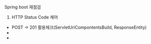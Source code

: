 Spring boot 재점검

 1. HTTP Status Code 제어
 - POST -> 201 활용체크(ServletUriCompontentsBuild, ResponseEntity)
 - 
 - 